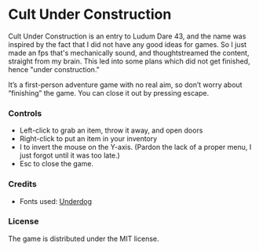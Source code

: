 # Cult Under Construction
Cult Under Construction is an entry to Ludum Dare 43, and the name was inspired by the fact that I did not have any good ideas for games. So I just made an fps that's mechanically sound, and thoughtstreamed the content, straight from my brain. This led into some plans which did not get finished, hence "under construction."

It’s a first-person adventure game with no real aim, so don’t worry about “finishing” the game. You can close it out by pressing escape.

### Controls
- Left-click to grab an item, throw it away, and open doors
- Right-click to put an item in your inventory
- I to invert the mouse on the Y-axis. (Pardon the lack of a proper menu, I just forgot until it was too late.)
- Esc to close the game.

### Credits
- Fonts used: [Underdog](https://fonts.google.com/specimen/Underdog)

### License
The game is distributed under the MIT license.
